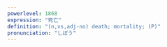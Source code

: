 ```yaml
---
powerlevel: 1868
expression: "死亡"
definition: "(n,vs,adj-no) death; mortality; (P)"
pronunciation: "しぼう"
---
```


